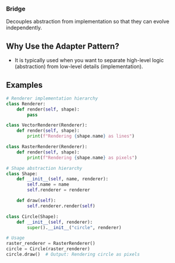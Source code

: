 ### Bridge

Decouples abstraction from implementation so that they can evolve independently.

## Why Use the Adapter Pattern?

- It is typically used when you want to separate high-level logic (abstraction) from low-level details (implementation).

## Examples

```python
# Renderer implementation hierarchy
class Renderer:
    def render(self, shape):
        pass

class VectorRenderer(Renderer):
    def render(self, shape):
        print(f"Rendering {shape.name} as lines")

class RasterRenderer(Renderer):
    def render(self, shape):
        print(f"Rendering {shape.name} as pixels")

# Shape abstraction hierarchy
class Shape:
    def __init__(self, name, renderer):
        self.name = name
        self.renderer = renderer

    def draw(self):
        self.renderer.render(self)

class Circle(Shape):
    def __init__(self, renderer):
        super().__init__("circle", renderer)

# Usage
raster_renderer = RasterRenderer()
circle = Circle(raster_renderer)
circle.draw()  # Output: Rendering circle as pixels
```
